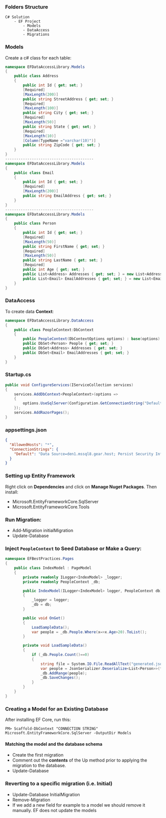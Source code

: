 ### Folders Structure
```
C# Solution
    - EF Project
        - Models
        - DataAccess
        - Migrations
```
### Models
Create a c# class for each table:
```csharp
namespace EFDataAccessLibrary.Models
{
    public class Address
    {
        public int Id { get; set; }
        [Required]
        [MaxLength(200)]
        public string StreetAddress { get; set; }
        [Required]
        [MaxLength(100)]
        public string City { get; set; }
        [Required]
        [MaxLength(50)]
        public string State { get; set; }
        [Required]
        [MaxLength(10)]
        [Column(TypeName ="varchar(10)")]
        public string ZipCode { get; set; }
    }
}
----------------------------------------
namespace EFDataAccessLibrary.Models
{
    public class Email
    {
        public int Id { get; set; }
        [Required]
        [MaxLength(200)]
        public string EmailAddress { get; set; }
    }
}
----------------------------------------
namespace EFDataAccessLibrary.Models
{
    public class Person
    {
        public int Id { get; set; }
        [Required]
        [MaxLength(50)]
        public string FirstName { get; set; }
        [Required]
        [MaxLength(50)]
        public string LastName { get; set; }
        [Required]
        public int Age { get; set; }
        public List<Address> Addresses { get; set; } = new List<Address>();
        public List<Email> EmailAddresses { get; set; } = new List<Email>();
    }
}
```
### DataAccess
To create data **Context**:
```csharp
namespace EFDataAccessLibrary.DataAccess
{
    public class PeopleContext:DbContext
    {
        public PeopleContext(DbContextOptions options) : base(options) { }
        public DbSet<Person> People { get; set; }
        public DbSet<Address> Addresses { get; set; }
        public DbSet<Email> EmailAddresses { get; set; }
    }
}
```
### Startup.cs
```csharp
public void ConfigureServices(IServiceCollection services)
{
    services.AddDbContext<PeopleContext>(options =>
    {
        options.UseSqlServer(Configuration.GetConnectionString("Default"));
    });
    services.AddRazorPages();
}
```
### appsettings.json
```json
{
  "AllowedHosts": "*",
  "ConnectionStrings": {
    "Default": "Data Source=den1.mssql8.gear.host; Persist Security Info=True; Database=reza1; User ID=reza1;Password=Kl0Sc?bZc0!8"
  }
}
```
### Setting up Entity Framework
Right click on **Dependencies** and click on **Manage Nuget Packages**. Then install:
- Microsoft.EntityFrameworkCore.SqlServer
- Microsoft.EntityFrameworkCore.Tools

### Run **Migration**:
- Add-Migration initialMigration
- Update-Database

### Inject ```PeopleContext``` to Seed Database or Make a Query:
```csharp
namespace EFBestPractices.Pages
{
    public class IndexModel : PageModel
    {
        private readonly ILogger<IndexModel> _logger;
        private readonly PeopleContext _db;

        public IndexModel(ILogger<IndexModel> logger, PeopleContext db)
        {
            _logger = logger;
            _db = db;
        }

        public void OnGet()
        {
            LoadSampleData();
            var people = _db.People.Where(x=>x.Age>20).ToList();
        }

        private void LoadSampleData()
        {
            if (_db.People.Count()==0)
            {
                string file = System.IO.File.ReadAllText("generated.json");
                var people = JsonSerializer.Deserialize<List<Person>>(file);
                _db.AddRange(people);
                _db.SaveChanges();
            }
        }
    }
}
```
### Creating a Model for an Existing Database
After installing EF Core, run this:
```
PM> Scaffold-DbContext "CONNECTION STRING" Microsoft.EntityFrameworkCore.SqlServer -OutputDir Models
```
####  Matching the model and the database schema
- Create the first migration
- Comment out the **contents** of the Up method prior to applying the migration to the database.
- Update-Database
### Reverting to a specific migration (i.e. Initial)
- Update-Database InitialMigration
- Remove-Migration
- If we add a new field for example to a model we should remove it manually. EF does not update the models
